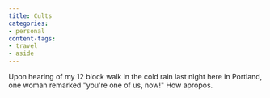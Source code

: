 ```yaml
---
title: Cults
categories:
- personal
content-tags:
- travel
- aside
---
```


Upon hearing of my 12 block walk in the cold rain last night here in Portland, one woman remarked "you're one of us, now!"  How apropos.
